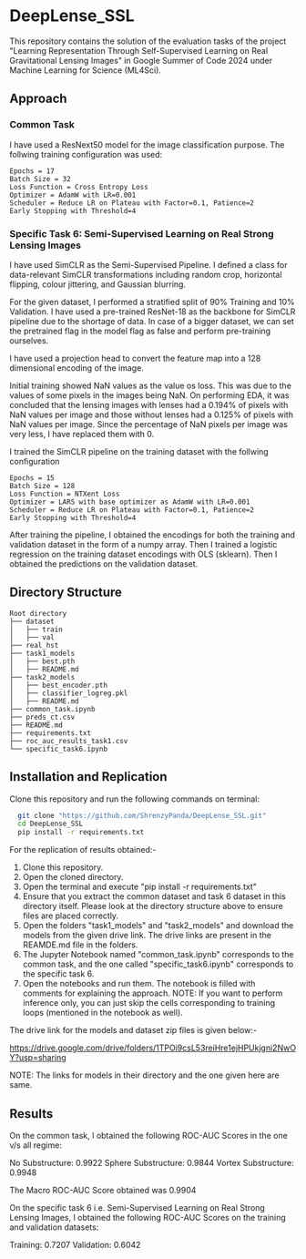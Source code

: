 # DeepLense_SSL

This repository contains the solution of the evaluation tasks of the project "Learning Representation Through Self-Supervised Learning on Real Gravitational Lensing Images" in Google Summer of Code 2024 under Machine Learning for Science (ML4Sci). 

## Approach

### Common Task

I have used a ResNext50 model for the image classification purpose. The follwing training configuration was used:

```
Epochs = 17
Batch Size = 32
Loss Function = Cross Entropy Loss
Optimizer = AdamW with LR=0.001
Scheduler = Reduce LR on Plateau with Factor=0.1, Patience=2
Early Stopping with Threshold=4
```

### Specific Task 6: Semi-Supervised Learning on Real Strong Lensing Images

I have used SimCLR as the Semi-Supervised Pipeline. I defined a class for data-relevant SimCLR transformations including random crop, horizontal flipping, colour jittering, and Gaussian blurring. 

For the given dataset, I performed a stratified split of 90% Training and 10% Validation. I have used a pre-trained ResNet-18 as the backbone for SimCLR pipeline due to the shortage of data. In case of a bigger dataset, we can set the pretrained flag in the model flag as false and perform pre-training ourselves.

I have used a projection head to convert the feature map into a 128 dimensional encoding of the image.

Initial training showed NaN values as the value os loss. This was due to the values of some pixels in the images being NaN. On performing EDA, it was concluded that the lensing images with lenses had a 0.194% of pixels with NaN values per image and those without lenses had a 0.125% of pixels with NaN values per image. Since the percentage of NaN pixels per image was very less, I have replaced them with 0. 

I trained the SimCLR pipeline on the training dataset with the follwing configuration

```
Epochs = 15
Batch Size = 128
Loss Function = NTXent Loss
Optimizer = LARS with base optimizer as AdamW with LR=0.001
Scheduler = Reduce LR on Plateau with Factor=0.1, Patience=2
Early Stopping with Threshold=4
```

After training the pipeline, I obtained the encodings for both the training and validation dataset in the form of a numpy array. Then I trained a logistic regression on the training dataset encodings with OLS (sklearn). Then I obtained the predictions on the validation dataset.


## Directory Structure

```
Root directory
├── dataset
│	├── train
│	├── val
├── real_hst
├── task1_models
│	├── best.pth
│	├── README.md
├── task2_models
│	├── best_encoder.pth
│	├── classifier_logreg.pkl
│	├── README.md
├── common_task.ipynb
├── preds_ct.csv
├── README.md
├── requirements.txt
├── roc_auc_results_task1.csv
└── specific_task6.ipynb
```
## Installation and Replication

Clone this repository and run the following commands on terminal:

```bash
  git clone "https://github.com/ShrenzyPanda/DeepLense_SSL.git"
  cd DeepLense_SSL
  pip install -r requirements.txt
```
For the replication of results obtained:-
 1. Clone this repository.
 2. Open the cloned directory.
 3. Open the terminal and execute "pip install -r requirements.txt"
 4. Ensure that you extract the common dataset and task 6 dataset in this directory itself. Please look at the directory structure above to ensure files are placed correctly.
 5. Open the folders "task1_models" and "task2_models" and download the models from the given drive link. The drive links are present in the REAMDE.md file in the folders.
 6. The Jupyter Notebook named "common_task.ipynb" corresponds to the common task, and the one called "specific_task6.ipynb" corresponds to the specific task 6.
 7. Open the notebooks and run them. The notebook is filled with comments for explaining the approach. NOTE: If you want to perform inference only, you can just skip the cells corresponding to training loops (mentioned in the notebook as well).

The drive link for the models and dataset zip files is given below:-

https://drive.google.com/drive/folders/1TPOi9csL53reiHre1ejHPUkjgni2NwOY?usp=sharing

NOTE: The links for models in their directory and the one given here are same.
## Results

On the common task, I obtained the following ROC-AUC Scores in the one v/s all regime:

No Substructure: 0.9922
Sphere Substructure: 0.9844
Vortex Substructure: 0.9948

The Macro ROC-AUC Score obtained was 0.9904

On the specific task 6 i.e. Semi-Supervised Learning on Real Strong Lensing Images, I obtained the following ROC-AUC Scores on the training and validation datasets:

Training: 0.7207
Validation: 0.6042
